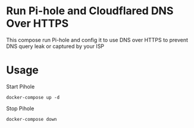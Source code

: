 # Run Pi-hole and Cloudflared DNS Over HTTPS

This compose run Pi-hole and config it to use DNS over HTTPS to prevent DNS query leak or captured by your ISP


# Usage

Start Pihole

    docker-compose up -d

Stop Pihole

    docker-compose down

